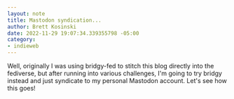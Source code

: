 ```yaml
---
layout: note
title: Mastodon syndication...
author: Brett Kosinski
date: 2022-11-29 19:07:34.339355798 -05:00
category:
- indieweb
---
```

Well, originally I was using bridgy-fed to stitch this blog directly into the fediverse, but after running into various challenges, I'm going to try bridgy instead and just syndicate to my personal Mastodon account.  Let's see how this goes!
